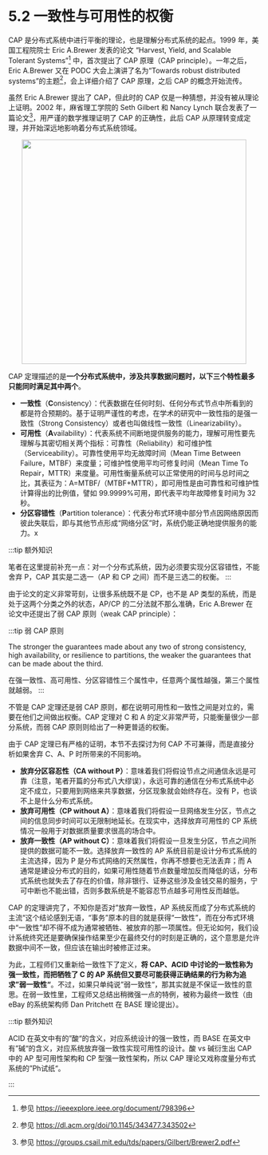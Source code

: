 # 5.2 一致性与可用性的权衡 

CAP 是分布式系统中进行平衡的理论，也是理解分布式系统的起点。1999 年，美国工程院院士 Eric A.Brewer 发表的论文 “Harvest, Yield, and Scalable Tolerant Systems”[^1] 中，首次提出了 CAP 原理（CAP principle）。一年之后，Eric A.Brewer 又在 PODC 大会上演讲了名为“Towards robust distributed systems”的主题[^2]，会上详细介绍了 CAP 原理，之后 CAP 的概念开始流传。

虽然 Eric A.Brewer 提出了 CAP，但此时的 CAP 仅是一种猜想，并没有被从理论上证明。2002 年，麻省理工学院的 Seth Gilbert 和 Nancy Lynch 联合发表了一篇论文[^3]，用严谨的数学推理证明了 CAP 的正确性，此后 CAP 从原理转变成定理，并开始深远地影响着分布式系统领域。

<div  align="center">
	<img src="../assets/cap-theorem.png" width = "450"  align=center />
</div>

CAP 定理描述的是**一个分布式系统中，涉及共享数据问题时，以下三个特性最多只能同时满足其中两个**。

- **一致性**（**C**onsistency）：代表数据在任何时刻、任何分布式节点中所看到的都是符合预期的。基于证明严谨性的考虑，在学术的研究中一致性指的是强一致性（Strong Consistency）或者也叫做线性一致性（Linearizability）。
- **可用性**（**A**vailability）：代表系统不间断地提供服务的能力，理解可用性要先理解与其密切相关两个指标：可靠性（Reliability）和可维护性（Serviceability）。可靠性使用平均无故障时间（Mean Time Between Failure，MTBF）来度量；可维护性使用平均可修复时间（Mean Time To Repair，MTTR）来度量。可用性衡量系统可以正常使用的时间与总时间之比，其表征为：A=MTBF/（MTBF+MTTR），即可用性是由可靠性和可维护性计算得出的比例值，譬如 99.9999%可用，即代表平均年故障修复时间为 32 秒。
- **分区容错性**（**P**artition tolerance）：代表分布式环境中部分节点因网络原因而彼此失联后，即与其他节点形成“网络分区”时，系统仍能正确地提供服务的能力。x

:::tip 额外知识

笔者在这里提前补充一点：对一个分布式系统，因为必须要实现分区容错性，不能舍弃 P，CAP 其实是二选一（AP 和 CP 之间）而不是三选二的权衡。
:::

由于论文的定义非常苛刻，让很多系统既不是 CP，也不是 AP 类型的系统，而是处于这两个分类之外的状态，AP/CP 的二分法就不那么准确，Eric A.Brewer 在论文中还提出了弱 CAP 原则（weak CAP principle）：

:::tip 弱 CAP 原则

The stronger the guarantees made about any two of strong
consistency, high availability, or resilience to partitions, the
weaker the guarantees that can be made about the third.

在强一致性、高可用性、分区容错性三个属性中，任意两个属性越强，第三个属性就越弱。
:::

不管是 CAP 定理还是弱 CAP 原则，都在说明可用性和一致性之间是对立的，需要在他们之间做出权衡。CAP 定理对 C 和 A 的定义非常严苛，只能衡量很少一部分系统，而弱 CAP 原则则给出了一种更普适的权衡。

由于 CAP 定理已有严格的证明，本节不去探讨为何 CAP 不可兼得，而是直接分析如果舍弃 C、A、P 时所带来的不同影响。

- **放弃分区容忍性（CA without P）**：意味着我们将假设节点之间通信永远是可靠（注意，笔者开篇的分布式八大缪误），永远可靠的通信在分布式系统中必定不成立，只要用到网络来共享数据，分区现象就会始终存在。没有 P，也谈不上是什么分布式系统。
- **放弃可用性（CP without A）**：意味着我们将假设一旦网络发生分区，节点之间的信息同步时间可以无限制地延长。在现实中，选择放弃可用性的 CP 系统情况一般用于对数据质量要求很高的场合中。
- **放弃一致性（AP without C）**：意味着我们将假设一旦发生分区，节点之间所提供的数据可能不一致。选择放弃一致性的 AP 系统目前是设计分布式系统的主流选择，因为 P 是分布式网络的天然属性，你再不想要也无法丢弃；而 A 通常是建设分布式的目的，如果可用性随着节点数量增加反而降低的话，分布式系统也就失去了存在的价值，除非银行、证券这些涉及金钱交易的服务，宁可中断也不能出错，否则多数系统是不能容忍节点越多可用性反而越低。


CAP 的定理讲完了，不知你是否对”放弃一致性，AP 系统反而成了分布式系统的主流“这个结论感到无语，“事务”原本的目的就是获得“一致性”，而在分布式环境中“一致性”却不得不成为通常被牺牲、被放弃的那一项属性。但无论如何，我们设计系统终究还是要确保操作结果至少在最终交付的时刻是正确的，这个意思是允许数据中间不一致，但应该在输出时被修正过来。

为此，工程师们又重新给一致性下了定义，**将 CAP、ACID 中讨论的一致性称为强一致性，而把牺牲了 C 的 AP 系统但又要尽可能获得正确结果的行为称为追求”弱一致性“**。不过，如果只单纯说”弱一致性“，那其实就是不保证一致性的意思。在弱一致性里，工程师又总结出稍微强一点的特例，被称为最终一致性（由 eBay 的系统架构师 Dan Pritchett 在 BASE 理论提出）。

:::tip 额外知识

ACID 在英文中有的”酸“的含义，对应系统设计的强一致性，而 BASE 在英文中有”碱“的含义，对应系统放弃强一致性实现可用性的设计。酸 vs 碱衍生出 CAP 中的 AP 型可用性架构和 CP 型强一致性架构，所以 CAP 理论又戏称度量分布式系统的”Ph试纸“。

:::


[^1]: 参见 https://ieeexplore.ieee.org/document/798396
[^2]: 参见 https://dl.acm.org/doi/10.1145/343477.343502
[^3]: 参见 https://groups.csail.mit.edu/tds/papers/Gilbert/Brewer2.pdf

